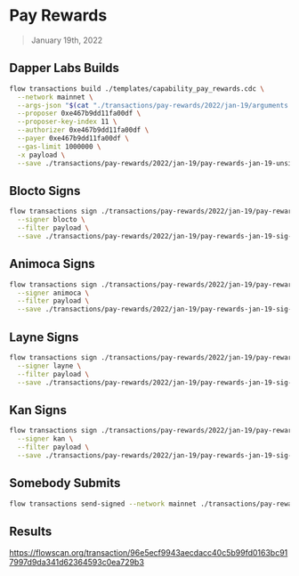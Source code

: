 # Pay Rewards
> January 19th, 2022


## Dapper Labs Builds

```sh
flow transactions build ./templates/capability_pay_rewards.cdc \
  --network mainnet \
  --args-json "$(cat "./transactions/pay-rewards/2022/jan-19/arguments.json")" \
  --proposer 0xe467b9dd11fa00df \
  --proposer-key-index 11 \
  --authorizer 0xe467b9dd11fa00df \
  --payer 0xe467b9dd11fa00df \
  --gas-limit 1000000 \
  -x payload \
  --save ./transactions/pay-rewards/2022/jan-19/pay-rewards-jan-19-unsigned.rlp
```

## Blocto Signs

```sh
flow transactions sign ./transactions/pay-rewards/2022/jan-19/pay-rewards-jan-19-unsigned.rlp \
  --signer blocto \
  --filter payload \
  --save ./transactions/pay-rewards/2022/jan-19/pay-rewards-jan-19-sig-1.rlp
```

## Animoca Signs

```sh
flow transactions sign ./transactions/pay-rewards/2022/jan-19/pay-rewards-jan-19-sig-1.rlp \
  --signer animoca \
  --filter payload \
  --save ./transactions/pay-rewards/2022/jan-19/pay-rewards-jan-19-sig-2.rlp
```

## Layne Signs

```sh
flow transactions sign ./transactions/pay-rewards/2022/jan-19/pay-rewards-jan-19-sig-2.rlp \
  --signer layne \
  --filter payload \
  --save ./transactions/pay-rewards/2022/jan-19/pay-rewards-jan-19-sig-3.rlp
```

## Kan Signs

```sh
flow transactions sign ./transactions/pay-rewards/2022/jan-19/pay-rewards-jan-19-sig-3.rlp \
  --signer kan \
  --filter payload \
  --save ./transactions/pay-rewards/2022/jan-19/pay-rewards-jan-19-sig-complete.rlp
```

## Somebody Submits

```sh
flow transactions send-signed --network mainnet ./transactions/pay-rewards/2022/jan-19/pay-rewards-jan-19-sig-complete.rlp
```

## Results

https://flowscan.org/transaction/96e5ecf9943aecdacc40c5b99fd0163bc917997d9da341d62364593c0ea729b3
